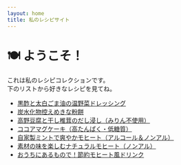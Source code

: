 ```yaml
---
layout: home
title: 私のレシピサイト
---
```


# 🍽️ ようこそ！

これは私のレシピコレクションです。  
下のリストから好きなレシピを見てね。

- [黒酢と太白ごま油の温野菜ドレッシング](warm-veggie-dressing.md)
- [炭水化物控えめきな粉餅](kinako-mochi.md)
- [高野豆腐と干し椎茸のだし浸し（みりん不使用）](steamed-tofu-shiitake-dashi.md)
- [ココアマグケーキ（高たんぱく・低糖質）](ocoa-mugcake.md)
- [自家製ミントで爽やかモヒート（アルコール＆ノンアル）](mojito_freshmint.md)
- [素材の味を楽しむナチュラルモヒート（ノンアル）](mojito_natural_style.md)
- [おうちにあるもので！節約モヒート風ドリンク](mojito_economy_version.md)

